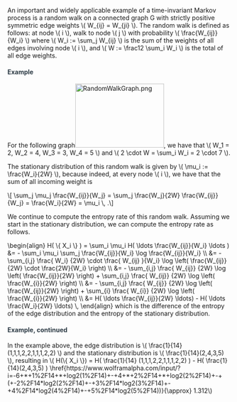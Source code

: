 <p>An important and widely applicable example of a time-invariant Markov process is a random walk on a connected graph G with strictly positive symmetric edge weights \( W_{ij} = W_{ji} \). The random walk is defined as follows: at node \( i \), walk to node \( j \) with probability \( \frac{W_{ij}}{W_i} \) where \( W_i := \sum_j W_{ij} \) is the sum of the weights of all edges involving node \( i \), and \( W := \frac12 \sum_i W_i \) is the total of all edge weights.</p>
<div class="content-box pad-box-mini border border-trbl border-round">
<h4 style="color: #2d3b45;"><strong>Example</strong></h4>
For the following graph<img src="603108" alt="RandomWalkGraph.png" width="200" height="144" data-api-endpoint="https://canvas.uva.nl/api/v1/courses/2205/files/603108" data-api-returntype="File">, we have that \( W_1 = 2, W_2 = 4, W_3 = 3, W_4 = 5 \) and \( 2 \cdot W = \sum_i W_i = 2 \cdot 7 \).</div>
<p>The stationary distribution of this random walk is given by \( \mu_i := \frac{W_i}{2W} \), because indeed, at every node \( i \), we have that the sum of all incoming weight is</p>
<p>\[ \sum_j \mu_j \frac{W_{ij}}{W_j} = \sum_j \frac{W_j}{2W} \frac{W_{ij}}{W_j} = \frac{W_i}{2W} = \mu_i \, .\]</p>
<p>We continue to compute the entropy rate of this random walk. Assuming we start in the stationary distribution, we can compute the entropy rate as follows.</p>
<p>\begin{align} H( \{ X_i \} ) = \sum_i \mu_i H( \ldots \frac{W_{ij}}{W_i} \ldots ) &amp;= - \sum_i \mu_i \sum_j \frac{W_{ij}}{W_i} \log \frac{W_{ij}}{W_i} \\ &amp;= - \sum_{i,j} \frac{ W_i} {2W} \cdot \frac{ W_{ij} }{W_i} \log \left( \frac{W_{ij}}{2W} \cdot \frac{2W}{W_i} \right) \\ &amp;= - \sum_{i,j} \frac{ W_{ij}} {2W} \log \left( \frac{W_{ij}}{2W} \right) + \sum_{i,j} \frac{ W_{ij}} {2W} \log \left( \frac{W_{i}}{2W} \right) \\ &amp;= - \sum_{i,j} \frac{ W_{ij}} {2W} \log \left( \frac{W_{ij}}{2W} \right) + \sum_{i} \frac{ W_{i}} {2W} \log \left( \frac{W_{i}}{2W} \right) \\ &amp;= H( \ldots \frac{W_{ij}}{2W} \ldots) - H( \ldots \frac{W_i}{2W} \ldots) \, \end{align} which is the difference of the entropy of the edge distribution and the entropy of the stationary distribution.</p>
<div class="content-box pad-box-mini border border-trbl border-round">
<h4 style="color: #2d3b45;"><strong>Example, continued</strong></h4>
<p>In the example above, the edge distribution is \( \frac{1}{14} (1,1,1,2,2,1,1,1,2,2) \) and the stationary distribution is \( \frac{1}{14}(2,4,3,5) \), resulting in \( H(\{ X_i \}) = H( \frac{1}{14} (1,1,1,2,2,1,1,1,2,2) ) - H( \frac{1}{14}(2,4,3,5) ) \href{https://www.wolframalpha.com/input/?i=-6+*+1%2F14+*+log2(1%2F14)+-+4+*+2%2F14+*+log2(2%2F14)+-+(+-2%2F14*log2(2%2F14)+-+3%2F14*log2(3%2F14)+-+4%2F14*log2(4%2F14)+-+5%2F14*log2(5%2F14))}{\approx} 1.312\)</p>
</div>